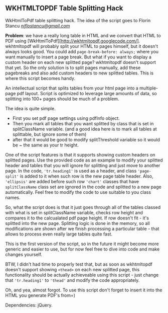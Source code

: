## WKHTMLTOPDF Table Splitting Hack

WkHtmlToPdf table splitting hack. 
The idea of the script goes to Florin Stancu *<niflostancu@gmail.com>*

**Problem**: we have a really long table in HTML and we convert that HTML to PDF using [WkHtmlToPdf][http://wkhtmltopdf.googlecode.com/].
wkhtmltopdf will probably split your HTML to pages himself, but it doesn't always looks good. 
You could add `page-break-before: always;` where you want manually to insert a page break.
But what if you want to display a custom header on each new splitted page? wkhtmltopdf doesn't support that yet.
So the only solution is to split pages manually, add these pagebreaks and also add custom headers to new splitted tables.
This is where this script becomes handy.


An intellectual script that splits tables from your html page into a multiple-page pdf layout.
Script is optimized to leverage large amounts of data, so splitting into 100+ pages should be much of a problem.

The idea is quite simple.
- First you set pdf page settings using pdfInfo object.
- Then you mark all tables that you want splitted by class that is set in splitClassName variable. (and a good idea here is to mark all tables at splittable, but ignore some of them)
- after that it would be good to modify splitThreshold variable so it would be ~ the same as your tr height.

One of the script features is that it supports showing custom headers on splitted pages. 
Use the provided code as an example to modify your splitted header and tables that you will ignore for splitting and just move to another page.
In the code, `'tr.heading1'` is used as a header, and class `'page-split'` is added to it when such row is the new page table header. Also, `'ellipsis'` are added before such row
`'chart'` classes that have `splitClassName` class set are ignored in the code and splitted to a new page automatically.
Feel free to modify the code to use suitable to you class names.

So, what the script does is that it just goes through all of the tables classed with what is set in  splitClassName variable, checks row height and compares it to the calcualated pdf page height. If row doesn't fit - it's splitted into the new page.
Splitting logic is done in the memory, so all modifications are shown after we finish processing a particular table - that allows to process even really large tables quite fast.

This is the first version of the script, so in the future it might become more generic and easier to use, but for now feel free to dive into code and make changes yourself. 

BTW, I didn't had time to properly test that, but as soon as wkhtmltopdf doesn't support showing `<thead>` on each new splitted page, this functionality should be actually achieveable using this script - just change that `'tr.heading1'` to `'thead'` and modify the code appropriately.

Oh, and yea, almost forgot.
To use this script don't forget to insert it into the HTML you generate PDF's from=)

Dependencies: jQuery.